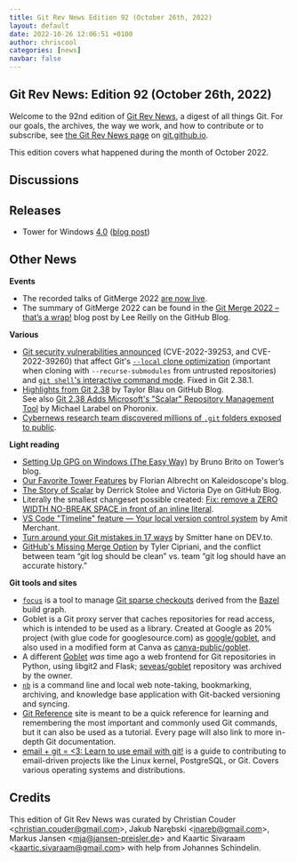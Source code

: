 ```yaml
---
title: Git Rev News Edition 92 (October 26th, 2022)
layout: default
date: 2022-10-26 12:06:51 +0100
author: chriscool
categories: [news]
navbar: false
---
```


## Git Rev News: Edition 92 (October 26th, 2022)

Welcome to the 92nd edition of [Git Rev News](https://git.github.io/rev_news/rev_news/),
a digest of all things Git. For our goals, the archives, the way we work, and how to contribute or to
subscribe, see [the Git Rev News page](https://git.github.io/rev_news/rev_news/) on [git.github.io](http://git.github.io).

This edition covers what happened during the month of October 2022.

## Discussions

<!---
### General
-->

<!---
### Reviews
-->

<!---
### Support
-->

<!---
## Developer Spotlight:
-->

## Releases

+ Tower for Windows [4.0](https://www.git-tower.com/release-notes/windows?show_tab=release-notes) ([blog post](https://www.git-tower.com/blog/tower-windows-4/))


## Other News

__Events__

+ The recorded talks of GitMerge 2022 [are now live](https://www.youtube.com/playlist?list=PL0lo9MOBetEGEAs1D28ExRQONnX-uZ3Wf).
+ The summary of GitMerge 2022 can be found in the
  [Git Merge 2022 – that’s a wrap!](https://github.blog/2022-10-21-git-merge-2022-mission-report/)
  blog post by Lee Reilly on the GitHub Blog.


__Various__

+ [Git security vulnerabilities announced](https://github.blog/2022-10-18-git-security-vulnerabilities-announced/)
  (CVE-2022-39253, and CVE-2022-39260) that affect Git's [`--local` clone optimization](https://git-scm.com/docs/git-clone#Documentation/git-clone.txt---local)
  (important when cloning with `--recurse-submodules` from untrusted repositories)
  and [`git shell`'s interactive command mode](https://git-scm.com/docs/git-shell#_interactive_useA).
  Fixed in Git 2.38.1.
+ [Highlights from Git 2.38](https://github.blog/2022-10-03-highlights-from-git-2-38/)
  by Taylor Blau on GitHub Blog.<br>
  See also [Git 2.38 Adds Microsoft's "Scalar" Repository Management Tool](https://www.phoronix.com/news/Git-2.38-Released)
  by Michael Larabel on Phoronix.
+ [Cybernews research team discovered millions of `.git` folders exposed to public](https://cybernews.com/security/millions-git-folders-exposed/).


__Light reading__

+ [Setting Up GPG on Windows (The Easy Way)](https://www.git-tower.com/blog/setting-up-gpg-windows/) by Bruno Brito on Tower’s blog.
+ [Our Favorite Tower Features](https://blog.kaleidoscope.app/2022/10/18/our-l33t-tower-features/) by Florian Albrecht on Kaleidoscope's blog.
+ [The Story of Scalar](https://github.blog/2022-10-13-the-story-of-scalar/)
  by Derrick Stolee and Victoria Dye on GitHub Blog.
+ Literally the smallest changeset possible created:
  [Fix: remove a ZERO WIDTH NO-BREAK SPACE in front of an inline literal](https://github.com/spyder-ide/spyder-docs/pull/332).
+ [VS Code "Timeline" feature — Your local version control system](https://www.amitmerchant.com/vs-code-timeline-your-local-version-control-system/)
  by Amit Merchant.
+ [Turn around your Git mistakes in 17 ways](https://dev.to/smitterhane/turn-around-your-git-mistakes-in-17-ways-2mn1)
  by Smitter hane on DEV\.to.
+ [GitHub's Missing Merge Option](https://tylercipriani.com/blog/2022/09/30/githubs-missing-merge-option/)
  by Tyler Cipriani, and the conflict between
  team “git log should be clean” vs. team “git log should have an accurate history.”

<!---
__Easy watching__
-->

__Git tools and sites__

+ [`focus`](https://github.com/twitter/focus) is a tool to manage
  [Git sparse checkouts](https://github.blog/2020-01-17-bring-your-monorepo-down-to-size-with-sparse-checkout/)
  derived from the [Bazel](https://bazel.build/) build graph.
+ Goblet is a Git proxy server that caches repositories for read access,
  which is intended to be used as a library.
  Created at Google as 20% project (with glue code for googlesource.com)
  as [google/goblet](https://github.com/google/goblet),
  and also used in a modified form at Canva
  as [canva-public/goblet](https://github.com/canva-public/goblet).
+ A different [Goblet](https://pythonhosted.org/goblet/)
  _was_ time ago a web frontend for Git repositories in Python,
  using libgit2 and Flask; [seveas/goblet](https://github.com/seveas/goblet)
  repository was archived by the owner.
+ [`nb`](https://xwmx.github.io/nb/) is a command line and local web
  note-taking, bookmarking, archiving, and knowledge base application
  with Git-backed versioning and syncing.
+ [Git Reference](http://git.github.io/git-reference/) site is meant to be a
  quick reference for learning and remembering the most important and commonly
  used Git commands, but it can also be used as a tutorial. Every page will also
  link to more in-depth Git documentation.
+ [email + git = <3: Learn to use email with git!](https://git-send-email.io/)
  is a guide to contributing to email-driven projects like the Linux kernel, PostgreSQL, or Git.
  Covers various operating systems and distributions.


## Credits

This edition of Git Rev News was curated by
Christian Couder &lt;<christian.couder@gmail.com>&gt;,
Jakub Narębski &lt;<jnareb@gmail.com>&gt;,
Markus Jansen &lt;<mja@jansen-preisler.de>&gt; and
Kaartic Sivaraam &lt;<kaartic.sivaraam@gmail.com>&gt;
with help from Johannes Schindelin.

